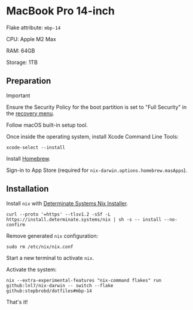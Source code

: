 # MacBook Pro 14-inch

Flake attribute: `mbp-14`

CPU: Apple M2 Max

RAM: 64GB

Storage: 1TB

## Preparation

> [!Important]
> Ensure the Security Policy for the boot partition is set to "Full Security"
> in the [recovery menu](https://support.apple.com/guide/security/startup-disk-security-policy-control-sec7d92dc49f/web).

Follow macOS built-in setup tool.

Once inside the operating system, install Xcode Command Line Tools:

```shell
xcode-select --install
```

Install [Homebrew](https://brew.sh).

Sign-in to App Store (required for `nix-darwin.options.homebrew.masApps`).

## Installation

Install `nix` with [Determinate Systems Nix Installer](https://github.com/determinatesystems/nix-installer).

```shell
curl --proto '=https' --tlsv1.2 -sSf -L https://install.determinate.systems/nix | sh -s -- install --no-confirm
```

Remove generated `nix` configuration:

```shell
sudo rm /etc/nix/nix.conf
```

Start a new terminal to activate `nix`.

Activate the system:

```shell
nix --extra-experimental-features "nix-command flakes" run github:lnl7/nix-darwin -- switch --flake github:stepbrobd/dotfiles#mbp-14
```

That's it!
